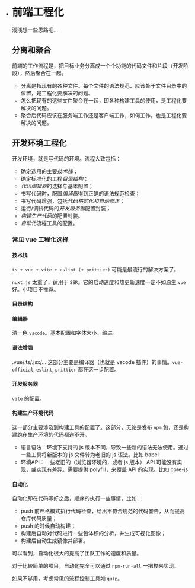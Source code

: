 - # 前端工程化

  浅浅想一些思路吧...

  ## 分离和聚合

  前端的工作流程是，把目标业务分离成一个个功能的代码文件和片段（开发阶段），然后聚合在一起。

  - 分离是指现有的各种文件。每个文件的语法规范、应该处于文件目录中的位置，是工程化要解决的问题。
  - 怎么把现有的这些文件聚合在一起，即各种构建工具的使用，是工程化要解决的问题。
  - 聚合后代码应该在服务端工作还是客户端工作，如何工作，也是工程化要解决的问题。

  ## 开发环境工程化

  开发环境，就是写代码的环境。流程大致包括：

  - 确定选用的主要*技术栈*；
  - 确定标准化的工程*目录结构*；
  - *代码编辑器*的选择与基本配置；
  - 书写代码时，配置*编译器*得到正确的语法规范检查；
  - 书写代码增强，包括*代码格式化和自动修正*；
  - 运行/调试代码的*开发服务器*配置封装；
  - *构建生产代码*的配置封装。
  - *自动化*流程工具的配置。

  ### 常见 vue 工程化选择

  #### 技术栈

  `ts + vue + vite + eslint (+ prittier)` 可能是最流行的解决方案了。

  `nuxt.js` 太重了，适用于 `SSR`。它的启动速度和热更新速度一定不如原生 `vue` 好。小项目不推荐。

  #### 目录结构

  #### 编辑器

  清一色 `vscode`。基本配置如字体大小、缩进。

  #### 语法增强

  .vue/.ts/.jsx/... 这部分主要是编译器（也就是 vscode 插件）的事情。`vue-official`, `eslint`, `prittier` 都在这一步配置。

  #### 开发服务器

  `vite` 的配置。

  #### 构建生产环境代码

  这一部分主要涉及到构建工具的配置了。这部分，无论是发布 `npm` 包，还是构建跑在生产环境的代码都避不开。

  - 语言语法：环境下支持的 js 版本不同，导致一些新的语法无法使用。通过一些工具将新版本的 js 文件转为老旧的 js 语法。比如 babel
  - 环境API：一些老旧的（浏览器环境的，或者 js 版本） API 可能没有实现，或实现有差异。需要提供 polyfill，来覆盖 API 的实现。比如 core-js

  #### 自动化

  自动化即在代码写好之后，顺序的执行一些事情，比如：

  - push 前严格模式执行代码检查，给出不符合规范的代码警告，从而提高仓库代码质量；
  - push 的时候自动构建；
  - 构建后自动对代码进行一些包体积的分析，并生成可视化图像；
  - 构建后自动生成镜像并部署。

  可以看到，自动化很大的提高了团队工作的速度和质量。

  对于比较简单的项目，自动化完全可以通过 `npm-run-all` 一把梭来实现。

  如果不够用，考虑常见的流程控制工具如 `gulp`。